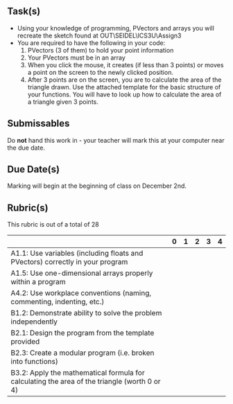Task(s)
-------
* Using your knowledge of programming, PVectors and arrays you will recreate the sketch found 
at OUT\SEIDEL\ICS3U\Assign3
* You are required to have the following in your code:
  1. PVectors (3 of them) to hold your point information
  2. Your PVectors must be in an array
  3. When you click the mouse, it creates (if less than 3 points) or moves a point on the screen to the newly clicked position.
  4. After 3 points are on the screen, you are to calculate the area of the triangle drawn.  Use the attached template for the basic structure of your functions.  You will have to look up how to calculate the area of a triangle given 3 points.

Submissables
------------
Do **not** hand this work in - your teacher will mark this at your computer near the due date.

Due Date(s)
----------
Marking will begin at the beginning of class on December 2nd.

Rubric(s)
---------
This rubric is out of a total of 28

| | 0 | 1 | 2 | 3 | 4 |
|---| --- | --- | --- | --- | --- |
|A1.1: Use variables (including floats and PVectors) correctly in your program  | | | | | |
|A1.5: Use one-dimensional arrays properly within a program  | | | | | |
|A4.2: Use workplace conventions (naming, commenting, indenting, etc.)  | | | | | |
|B1.2: Demonstrate ability to solve the problem independently | | | | | |
|B2.1: Design the program from the template provided  | | | | | |
|B2.3: Create a modular program (i.e. broken into functions)  | | | | | |
|B3.2: Apply the mathematical formula for calculating the area of the triangle (worth 0 or 4) | | | | | |